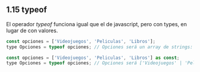 ## 1.15 typeof

El operador *typeof* funciona igual que el de javascript, pero con
types, en lugar de con valores.

``` javascript
const opciones = ['Videojuegos', 'Peliculas', 'Libros'];
type Opciones = typeof opciones; // Opciones será un array de strings: string[];

const opciones = ['Videojuegos', 'Peliculas', 'Libros'] as const;
type Opciones = typeof opciones; // Opciones será ['Videojuegos' | 'Peliculas' | 'Libros'];
```

